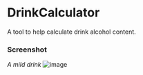 # DrinkCalculator
A tool to help calculate drink alcohol content.

### Screenshot
*A mild drink*
![image](https://user-images.githubusercontent.com/40712699/107846755-cc2bd200-6dee-11eb-8cdb-843e2819ed51.png)
